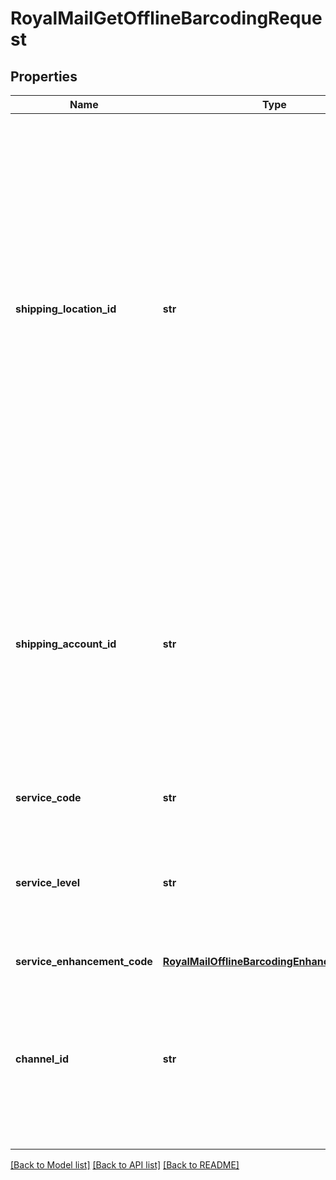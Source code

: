# RoyalMailGetOfflineBarcodingRequest

## Properties
Name | Type | Description | Notes
------------ | ------------- | ------------- | -------------
**shipping_location_id** | **str** | This can be populated with either the Shipping Location ID assigned by PRO SHIPPING or the Shipping Location Alias set when the Shipping Location was created. Optional if the shipping account only has one Shipping Location assigned. If the Shipping Account has multiple Shipping Locations, then this field must be populated. | [optional] 
**shipping_account_id** | **str** | Shipping Account the number range is being requested for. This can be populated with either the Shipping Account ID assigned by PRO SHIPPING or the Shipping Account Alias set when the Shipping Account was created. | 
**service_code** | **str** | Service Code | 
**service_level** | **str** | The Royal Mail service level of the service specified in the ServiceCode field. &lt;br /&gt;Valid values are 01-99. | 
**service_enhancement_code** | [**RoyalMailOfflineBarcodingEnhancementCode**](RoyalMailOfflineBarcodingEnhancementCode.md) |  | [optional] 
**channel_id** | **str** | The Channel ID agreed with Royal Mail for the offline barcodes. If no value is sent in the request then the Channel ID assigned in PRO SHIPPING will be used. | [optional] 

[[Back to Model list]](../README.md#documentation-for-models) [[Back to API list]](../README.md#documentation-for-api-endpoints) [[Back to README]](../README.md)


